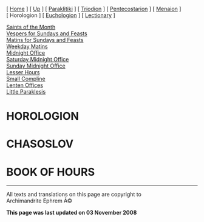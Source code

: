 \[ [Home](index.md) \] \[ [Up](liturgic.md) \]
\[ [Paraklitiki](oktoich.md) \] \[ [Triodion](triodion.md) \]
\[ [Pentecostarion](pentecos.md) \] \[ [Menaion](menaion.md) \]
\[ Horologion \] \[ [Euchologion](eucholog.md) \]
\[ [Lectionary](lectionary.md) \]

[Saints of the Month](saintsof.md)\
[Vespers for Sundays and Feasts](vespers.md)\
[Matins for Sundays and Feasts](mat-sun.md)\
[Weekday Matins](weekday_matins.md)\
[Midnight Office](midnight_office.md)\
[Saturday Midnight Office](saturday_midnight_office.md)\
[Sunday Midnight Office](sunday_midnight_office.md)\
[Lesser Hours](lesser_hours.md)\
[Small Compline](small_compline.md)\
[Lenten Offices](lenten_offices.md)\
[Little Paraklesis](lit-parak.md)

HOROLOGION
==========

CHASOSLOV
=========

BOOK OF HOURS
=============

------------------------------------------------------------------------

All texts and translations on this page are copyright to\
Archimandrite Ephrem Â©

**This page was last updated on 03 November 2008**
